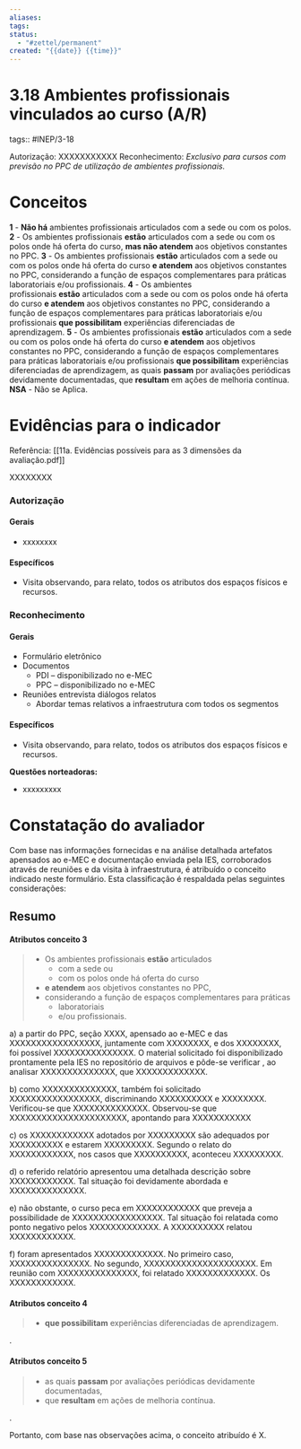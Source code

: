 ```yaml
---
aliases: 
tags: 
status:
  - "#zettel/permanent"
created: "{{date}} {{time}}"
---
```

# 3.18 Ambientes profissionais vinculados ao curso (A/R)

tags:: #INEP/3-18

Autorização: XXXXXXXXXXX
Reconhecimento: *Exclusivo para cursos com previsão no PPC de utilização de ambientes profissionais.*

# Conceitos

**1** - **Não há** ambientes profissionais articulados com a sede ou com os polos.
**2** - Os ambientes profissionais **estão** articulados com a sede ou com os polos onde há oferta do curso, **mas não atendem** aos objetivos constantes no PPC.
**3** - Os ambientes profissionais **estão** articulados com a sede ou com os polos onde há oferta do curso **e atendem** aos objetivos constantes no PPC, considerando a função de espaços complementares para práticas laboratoriais e/ou profissionais.
**4** - Os ambientes profissionais **estão** articulados com a sede ou com os polos onde há oferta do curso **e atendem** aos objetivos constantes no PPC, considerando a função de espaços complementares para práticas laboratoriais e/ou profissionais **que possibilitam** experiências diferenciadas de aprendizagem.
**5** - Os ambientes profissionais **estão** articulados com a sede ou com os polos onde há oferta do curso **e atendem** aos objetivos constantes no PPC, considerando a função de espaços complementares para práticas laboratoriais e/ou profissionais **que possibilitam** experiências diferenciadas de aprendizagem, as quais **passam** por avaliações periódicas devidamente documentadas, que **resultam** em ações de melhoria contínua.
**NSA** - Não se Aplica.

# Evidências para o indicador

Referência: [[11a. Evidências possíveis para as 3 dimensões da avaliação.pdf]]

XXXXXXXX

### Autorização

#### Gerais

- xxxxxxxx

#### Específicos

- Visita observando, para relato, todos os atributos dos espaços físicos e recursos.

### Reconhecimento

#### Gerais

- Formulário eletrônico
- Documentos
 	- PDI – disponibilizado no e-MEC
 	- PPC – disponibilizado no e-MEC
- Reuniões entrevista diálogos relatos
 	- Abordar temas relativos a infraestrutura com todos os segmentos

#### Específicos

- Visita observando, para relato, todos os atributos dos espaços físicos e recursos.

**Questões norteadoras:**

- xxxxxxxxx

# Constatação do avaliador

Com base nas informações fornecidas e na análise detalhada artefatos apensados ao e-MEC e documentação enviada pela IES, corroborados através de reuniões e da visita à infraestrutura, é atribuído o conceito indicado neste formulário. Esta classificação é respaldada pelas seguintes considerações:

## Resumo

#### Atributos conceito 3

> - Os ambientes profissionais **estão** articulados
>  	- com a sede ou
>  	- com os polos onde há oferta do curso
> - **e atendem** aos objetivos constantes no PPC,
> - considerando a função de espaços complementares para práticas
>  	- laboratoriais
>  	- e/ou profissionais.

a) a partir do PPC, seção XXXX, apensado ao e-MEC e das XXXXXXXXXXXXXXXXX, juntamente com XXXXXXXX, e dos XXXXXXXX, foi possível XXXXXXXXXXXXXXX. O material solicitado foi disponibilizado prontamente pela IES no repositório de arquivos e pôde-se verificar , ao analisar XXXXXXXXXXXXXX, que XXXXXXXXXXXXX.

b) como XXXXXXXXXXXXXX, também foi solicitado XXXXXXXXXXXXXXXXX, discriminando XXXXXXXXXX e XXXXXXXX. Verificou-se que XXXXXXXXXXXXXX. Observou-se que XXXXXXXXXXXXXXXXXXXXXX, apontando para XXXXXXXXXXX

c) os XXXXXXXXXXXX adotados por XXXXXXXXX são adequados por XXXXXXXXXX e estarem XXXXXXXXX. Segundo o relato do XXXXXXXXXXXX, nos casos que XXXXXXXXXX, aconteceu XXXXXXXXX.

d) o referido relatório apresentou uma detalhada descrição sobre XXXXXXXXXXXX. Tal situação foi devidamente abordada e XXXXXXXXXXXXXX.

e) não obstante, o curso peca em XXXXXXXXXXXX que preveja a possibilidade de XXXXXXXXXXXXXXXXX. Tal situação foi relatada como ponto negativo pelos XXXXXXXXXXXXX. A XXXXXXXXXX relatou XXXXXXXXXXXX.

f) foram apresentados XXXXXXXXXXXXX. No primeiro caso, XXXXXXXXXXXXXXX. No segundo, XXXXXXXXXXXXXXXXXXXXX. Em reunião com XXXXXXXXXXXXXXX, foi relatado XXXXXXXXXXXXX. Os XXXXXXXXXXXX.

#### Atributos conceito 4

> - **que possibilitam** experiências diferenciadas de aprendizagem.

.

#### Atributos conceito 5

> - as quais **passam** por avaliações periódicas devidamente documentadas,
> - que **resultam** em ações de melhoria contínua.

.

Portanto, com base nas observações acima, o conceito atribuído é X.
